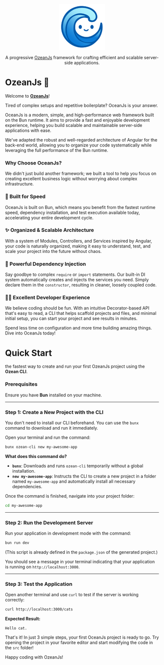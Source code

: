 <p align="center">
  <a href="https://ozeanjs.com">
    <img src="./docs/src/assets/logo.svg" alt="OzeanJs" width="150">
  </a>
</p>

<p align="center">A progressive <a href="https://ozeanjs.com">OzeanJs</a> framework for crafting efficient and scalable server-side applications.</p>

# OzeanJs 🌊

Welcome to [**OzeanJs**](https://ozeanjs.com)!

Tired of complex setups and repetitive boilerplate? OceanJs is your answer.

OceanJs is a modern, simple, and high-performance web framework built on the Bun runtime. It aims to provide a fast and enjoyable development experience, helping you build scalable and maintainable server-side applications with ease.

We've adapted the robust and well-regarded architecture of Angular for the back-end world, allowing you to organize your code systematically while leveraging the full performance of the Bun runtime.

### Why Choose OceanJs?

We didn't just build another framework; we built a tool to help you focus on creating excellent business logic without worrying about complex infrastructure.

### 🚀 Built for Speed

OceanJs is built on Bun, which means you benefit from the fastest runtime speed, dependency installation, and test execution available today, accelerating your entire development cycle.

### ✨ Organized & Scalable Architecture

With a system of Modules, Controllers, and Services inspired by Angular, your code is naturally organized, making it easy to understand, test, and scale your project into the future without chaos.

### 💉 Powerful Dependency Injection

Say goodbye to complex `require` or `import` statements. Our built-in DI system automatically creates and injects the services you need. Simply declare them in the `constructor`, resulting in cleaner, loosely coupled code.

### 👩‍💻 Excellent Developer Experience

We believe coding should be fun. With an intuitive Decorator-based API that's easy to read, a CLI that helps scaffold projects and files, and minimal initial setup, you can start your project and see results in minutes.

Spend less time on configuration and more time building amazing things.
Dive into OceanJs today!

# Quick Start

the fastest way to create and run your first OzeanJs project using the **Ozean CLI**.

### Prerequisites

Ensure you have **Bun** installed on your machine.

---

### Step 1: Create a New Project with the CLI

You don't need to install our CLI beforehand. You can use the `bunx` command to download and run it immediately.

Open your terminal and run the command:

```bash
bunx ozean-cli new my-awesome-app
```

**What does this command do?**

- **`bunx`**: Downloads and runs `ozean-cli` temporarily without a global installation.
- **`new my-awesome-app`**: Instructs the CLI to create a new project in a folder named `my-awesome-app` and automatically install all necessary dependencies.

Once the command is finished, navigate into your project folder:

```bash
cd my-awesome-app
```

---

### Step 2: Run the Development Server

Run your application in development mode with the command:

```bash
bun run dev
```

(This script is already defined in the `package.json` of the generated project.)

You should see a message in your terminal indicating that your application is running on `http://localhost:3000`.

---

### Step 3: Test the Application

Open another terminal and use `curl` to test if the server is working correctly:

```bash
curl http://localhost:3000/cats
```

**Expected Result:**

```
Hello cat.
```

That's it! In just 3 simple steps, your first OceanJs project is ready to go. Try opening the project in your favorite editor and start modifying the code in the `src` folder!

Happy coding with OzeanJs!
